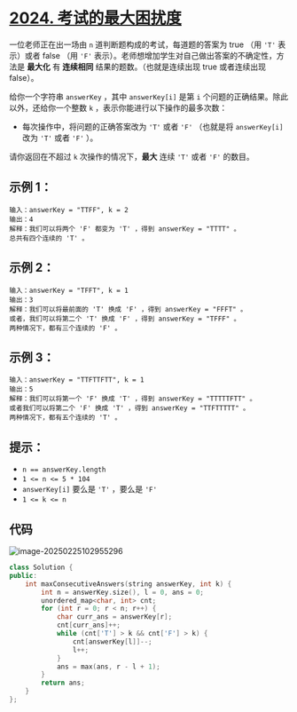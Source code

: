 # [2024. 考试的最大困扰度](https://leetcode.cn/problems/maximize-the-confusion-of-an-exam/)

一位老师正在出一场由 `n` 道判断题构成的考试，每道题的答案为 true （用 `'T'` 表示）或者 false （用 `'F'` 表示）。老师想增加学生对自己做出答案的不确定性，方法是 **最大化** 有 **连续相同** 结果的题数。（也就是连续出现 true 或者连续出现 false）。

给你一个字符串 `answerKey` ，其中 `answerKey[i]` 是第 `i` 个问题的正确结果。除此以外，还给你一个整数 `k` ，表示你能进行以下操作的最多次数：

- 每次操作中，将问题的正确答案改为 `'T'` 或者 `'F'` （也就是将 `answerKey[i]` 改为 `'T'` 或者 `'F'` ）。

请你返回在不超过 `k` 次操作的情况下，**最大** 连续 `'T'` 或者 `'F'` 的数目。 

## **示例 1：**

```
输入：answerKey = "TTFF", k = 2
输出：4
解释：我们可以将两个 'F' 都变为 'T' ，得到 answerKey = "TTTT" 。
总共有四个连续的 'T' 。
```

## **示例 2：**

```
输入：answerKey = "TFFT", k = 1
输出：3
解释：我们可以将最前面的 'T' 换成 'F' ，得到 answerKey = "FFFT" 。
或者，我们可以将第二个 'T' 换成 'F' ，得到 answerKey = "TFFF" 。
两种情况下，都有三个连续的 'F' 。
```

## **示例 3：**

```
输入：answerKey = "TTFTTFTT", k = 1
输出：5
解释：我们可以将第一个 'F' 换成 'T' ，得到 answerKey = "TTTTTFTT" 。
或者我们可以将第二个 'F' 换成 'T' ，得到 answerKey = "TTFTTTTT" 。
两种情况下，都有五个连续的 'T' 。
```

## **提示：**

- `n == answerKey.length`
- `1 <= n <= 5 * 104`
- `answerKey[i]` 要么是 `'T'` ，要么是 `'F'`
- `1 <= k <= n`

## 代码

![image-20250225102955296](https://gitee.com/chen-houchao/images/raw/master/img/20250225102955392.png)

```cpp
class Solution {
public:
    int maxConsecutiveAnswers(string answerKey, int k) {
        int n = answerKey.size(), l = 0, ans = 0;
        unordered_map<char, int> cnt;
        for (int r = 0; r < n; r++) {
            char curr_ans = answerKey[r];
            cnt[curr_ans]++;
            while (cnt['T'] > k && cnt['F'] > k) {
                cnt[answerKey[l]]--;
                l++;
            }
            ans = max(ans, r - l + 1);
        }
        return ans;
    }
};
```

